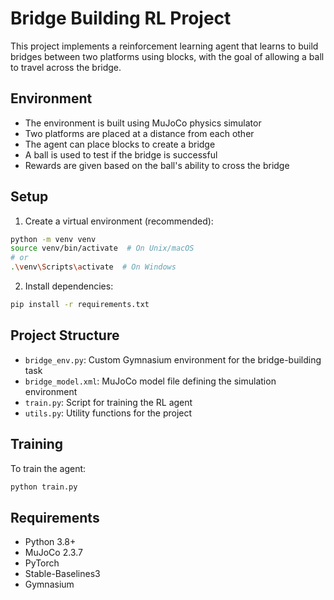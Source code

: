 # Bridge Building RL Project

This project implements a reinforcement learning agent that learns to build bridges between two platforms using blocks, with the goal of allowing a ball to travel across the bridge.

## Environment
- The environment is built using MuJoCo physics simulator
- Two platforms are placed at a distance from each other
- The agent can place blocks to create a bridge
- A ball is used to test if the bridge is successful
- Rewards are given based on the ball's ability to cross the bridge

## Setup
1. Create a virtual environment (recommended):
```bash
python -m venv venv
source venv/bin/activate  # On Unix/macOS
# or
.\venv\Scripts\activate  # On Windows
```

2. Install dependencies:
```bash
pip install -r requirements.txt
```

## Project Structure
- `bridge_env.py`: Custom Gymnasium environment for the bridge-building task
- `bridge_model.xml`: MuJoCo model file defining the simulation environment
- `train.py`: Script for training the RL agent
- `utils.py`: Utility functions for the project

## Training
To train the agent:
```bash
python train.py
```

## Requirements
- Python 3.8+
- MuJoCo 2.3.7
- PyTorch
- Stable-Baselines3
- Gymnasium 